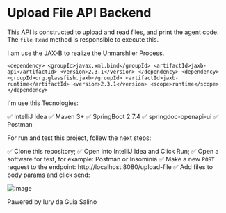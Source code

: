 # Upload File API Backend

This API is constructed to upload and read files, and print the agent code. The `file Read` method is responsible to execute this.

I am use the JAX-B to realize the Unmarshller Process.

`
		<dependency>
			<groupId>javax.xml.bind</groupId>
			<artifactId>jaxb-api</artifactId>
			<version>2.3.1</version>
		</dependency>
		<dependency>
			<groupId>org.glassfish.jaxb</groupId>
			<artifactId>jaxb-runtime</artifactId>
			<version>2.3.1</version>
			<scope>runtime</scope>
		</dependency>
`

I'm use this Tecnologies:

✅ IntelliJ Idea
✅ Maven 3+
✅ SpringBoot 2.7.4
✅ springdoc-openapi-ui
✅ Postman

For run and test this project, follew the next steps:

✅ Clone this repository;
✅ Open into IntelliJ Idea and Click Run;
✅ Open a software for test, for example: Postman or Insominia
✅ Make a new `POST` request to the endpoint:  http://localhost:8080/upload-file
✅ Add files to body params and click send:

![image](https://user-images.githubusercontent.com/4906986/197214895-548e0fdd-8c3a-437b-8f08-05396072bd96.png)

Pawered by Iury da Guia Salino
